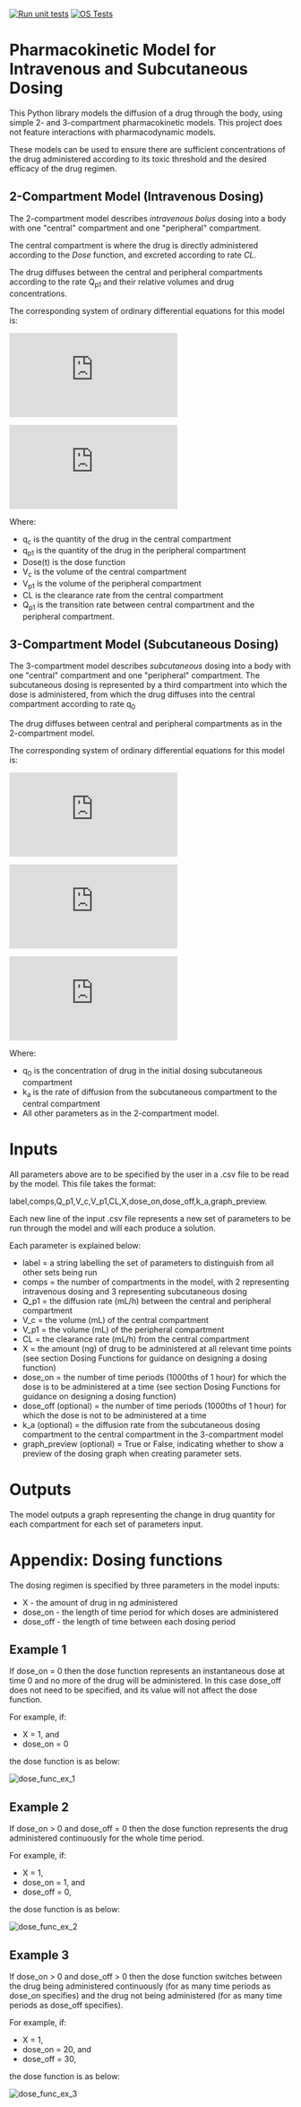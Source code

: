 [![Run unit tests](https://github.com/ian-mcfarlane/pk-modelling/actions/workflows/python-unit-tests.yml/badge.svg)](https://github.com/ian-mcfarlane/pk-modelling/actions/workflows/python-unit-tests.yml)
[![OS Tests](https://github.com/ian-mcfarlane/pk-modelling/actions/workflows/OS-tests.yml/badge.svg)](https://github.com/ian-mcfarlane/pk-modelling/actions/workflows/OS-tests.yml)

# Pharmacokinetic Model for Intravenous and Subcutaneous Dosing
This Python library models the diffusion of a drug through the body, using simple 2- and 3-compartment pharmacokinetic models. This project does not feature interactions with pharmacodynamic models.

These models can be used to ensure there are sufficient concentrations of the drug administered according to its toxic threshold and the desired efficacy of the drug regimen.
## 2-Compartment Model (Intravenous Dosing)
The 2-compartment model describes _intravenous bolus_ dosing into a body with one "central" compartment and one "peripheral" compartment.

The central compartment is where the drug is directly administered according to the _Dose_ function, and excreted according to rate _CL_.

The drug diffuses between the central and peripheral compartments according to the rate Q<sub>p1</sub> and their relative volumes and drug concentrations.

The corresponding system of ordinary differential equations for this model is:

![equation](https://latex.codecogs.com/gif.latex?%5Cfrac%7Bdq_c%7D%7Bdt%7D%20%3D%20%5Ctext%7BDose%7D%28t%29%20-%20%5Cfrac%7Bq_c%7D%7BV_c%7D%20CL%20-%20Q_%7Bp1%7D%20%5Cleft%20%28%20%5Cfrac%7Bq_c%7D%7BV_c%7D%20-%20%5Cfrac%7Bq_%7Bp1%7D%7D%7BV_%7Bp1%7D%7D%20%5Cright%20%29%2C)

![equation](https://latex.codecogs.com/gif.latex?%5Cfrac%7Bdq_%7Bp1%7D%7D%7Bdt%7D%20%3D%20Q_%7Bp1%7D%20%5Cleft%20%28%20%5Cfrac%7Bq_c%7D%7BV_c%7D%20-%20%5Cfrac%7Bq_%7Bp1%7D%7D%7BV_%7Bp1%7D%7D%20%5Cright%20%29.)

Where:
* q<sub>c</sub> is the quantity of the drug in the central compartment
* q<sub>p1</sub> is the quantity of the drug in the peripheral compartment
* Dose(t) is the dose function
* V<sub>c</sub> is the volume of the central compartment
* V<sub>p1</sub> is the volume of the peripheral compartment
* CL is the clearance rate from the central compartment
* Q<sub>p1</sub> is the transition rate between central compartment and the peripheral compartment.


## 3-Compartment Model (Subcutaneous Dosing)
The 3-compartment model describes _subcutaneous_ dosing into a body with one "central" compartment and one "peripheral" compartment. The subcutaneous dosing is represented by a third compartment into which the dose is administered, from which the drug diffuses into the central compartment according to rate q<sub>0</sub>

The drug diffuses between central and peripheral compartments as in the 2-compartment model.

The corresponding system of ordinary differential equations for this model is:

![equation](https://latex.codecogs.com/gif.latex?%5Cfrac%7Bdq_0%7D%7Bdt%7D%20%3D%20%5Ctext%7BDose%7D%28t%29%20-%20k_a%20q_0%2C)

![equation](https://latex.codecogs.com/gif.latex?%5Cfrac%7Bdq_c%7D%7Bdt%7D%20%3D%20k_a%20q_0%20-%20%5Cfrac%7Bq_c%7D%7BV_c%7D%20CL%20-%20Q_%7Bp1%7D%20%5Cleft%20%28%20%5Cfrac%7Bq_c%7D%7BV_c%7D%20-%20%5Cfrac%7Bq_%7Bp1%7D%7D%7BV_%7Bp1%7D%7D%20%5Cright%20%29%2C)

![equation](https://latex.codecogs.com/gif.latex?%5Cfrac%7Bdq_%7Bp1%7D%7D%7Bdt%7D%20%3D%20Q_%7Bp1%7D%20%5Cleft%20%28%20%5Cfrac%7Bq_c%7D%7BV_c%7D%20-%20%5Cfrac%7Bq_%7Bp1%7D%7D%7BV_%7Bp1%7D%7D%20%5Cright%20%29%2C)

Where:
* q<sub>0</sub> is the concentration of drug in the initial dosing subcutaneous compartment
* k<sub>a</sub> is the rate of diffusion from the subcutaneous compartment to the central compartment
* All other parameters as in the 2-compartment model.

# Inputs
All parameters above are to be specified by the user in a .csv file to be read by the model. This file takes the format:

label,comps,Q_p1,V_c,V_p1,CL,X,dose_on,dose_off,k_a,graph_preview.

Each new line of the input .csv file represents a new set of parameters to be run through the model and will each produce a solution.

Each parameter is explained below:
* label = a string labelling the set of parameters to distinguish from all other sets being run
* comps = the number of compartments in the model, with 2 representing intravenous dosing and 3 representing subcutaneous dosing
* Q_p1 = the diffusion rate (mL/h) between the central and peripheral compartment
* V_c = the volume (mL) of the central compartment
* V_p1 = the volume (mL) of the peripheral compartment
* CL = the clearance rate (mL/h) from the central compartment
* X = the amount (ng) of drug to be administered at all relevant time points (see section Dosing Functions for guidance on designing a dosing function)
* dose_on = the number of time periods (1000ths of 1 hour) for which the dose is to be administered at a time (see section Dosing Functions for guidance on designing a dosing function)
* dose_off (optional) = the number of time periods (1000ths of 1 hour) for which the dose is not to be administered at a time
* k_a (optional) = the diffusion rate from the subcutaneous dosing compartment to the central compartment in the 3-compartment model
* graph_preview (optional) = True or False, indicating whether to show a preview of the dosing graph when creating parameter sets.

# Outputs
The model outputs a graph representing the change in drug quantity for each compartment for each set of parameters input.

# Appendix: Dosing functions
The dosing regimen is specified by three parameters in the model inputs:

* X - the amount of drug in ng administered
* dose_on - the length of time period for which doses are administered
* dose_off - the length of time between each dosing period

## Example 1
If dose_on = 0 then the dose function represents an instantaneous dose at time 0 and no more of the drug will be administered. In this case dose_off does not need to be specified, and its value will not affect the dose function.

For example, if:
* X = 1, and
* dose_on = 0

the dose function is as below:

![dose_func_ex_1](https://user-images.githubusercontent.com/92573875/138295265-3b09fd00-9449-4bde-a89b-2c4818f6fdc4.png)

## Example 2
If dose_on > 0 and dose_off = 0 then the dose function represents the drug administered continuously for the whole time period.

For example, if:
* X = 1,
* dose_on = 1, and
* dose_off = 0,

the dose function is as below:

![dose_func_ex_2](https://user-images.githubusercontent.com/92573875/138295334-ef1647af-71d2-475b-be27-367cae08faf6.png)
## Example 3
If dose_on > 0 and dose_off > 0 then the dose function switches between the drug being administered continuously (for as many time periods as dose_on specifies) and the drug not being administered (for as many time periods as dose_off specifies).

For example, if:
* X = 1,
* dose_on = 20, and
* dose_off = 30,

the dose function is as below:

![dose_func_ex_3](https://user-images.githubusercontent.com/92573875/138295483-69d58f80-8fce-4aaf-a26a-2e6d1ab5f769.png)